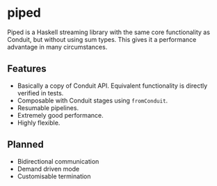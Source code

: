 # piped

Piped is a Haskell streaming library with the same core functionality as Conduit, but without using sum types. This gives it a performance advantage in many circumstances.

## Features

* Basically a copy of Conduit API. Equivalent functionality is directly verified in tests.
* Composable with Conduit stages using `fromConduit`.
* Resumable pipelines.
* Extremely good performance.
* Highly flexible.

## Planned

* Bidirectional communication
* Demand driven mode
* Customisable termination
